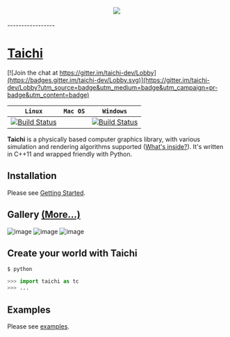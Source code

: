 <div align="center">
  <img src="https://github.com/yuanming-hu/taichi_assets/raw/master/demos/snow.gif"><br><br>
</div>
-----------------

# [Taichi](http://taichi.graphics)
[![Join the chat at https://gitter.im/taichi-dev/Lobby](https://badges.gitter.im/taichi-dev/Lobby.svg)](https://gitter.im/taichi-dev/Lobby?utm_source=badge&utm_medium=badge&utm_campaign=pr-badge&utm_content=badge)

| **`Linux`** | **`Mac OS`** | **`Windows`** |
|-----------------|---------------------|------------------|
|[![Build Status](https://travis-ci.org/yuanming-hu/taichi.svg?branch=master)](https://travis-ci.org/yuanming-hu/taichi)|  | [![Build Status](https://ci.appveyor.com/api/projects/status/github/yuanming-hu/taichi?branch=master&svg=true)](https://ci.appveyor.com/project/IteratorAdvance/taichi)|

**Taichi** is a physically based computer graphics library, with various simulation
and rendering algorithms supported ([What's inside?](http://taichi.graphics/#features)). It's written in C++11 and wrapped friendly
with Python.

## Installation
Please see [Getting Started](https://github.com/yuanming-hu/taichi/wiki/Getting-Started).

## Gallery [(More...)](http://taichi.graphics/gallery/)
![image](https://github.com/yuanming-hu/taichi_assets/raw/master/demos/smoke_cropped.gif)
![image](https://github.com/yuanming-hu/taichi_assets/raw/master/demos/microfacet.gif)
![image](https://github.com/yuanming-hu/taichi_assets/raw/master/demos/paper-cut.png)

## Create your world with Taichi
```shell
$ python
```
```python
>>> import taichi as tc
>>> ...
```

## Examples
Please see [examples](https://github.com/yuanming-hu/taichi/tree/master/python/examples).
